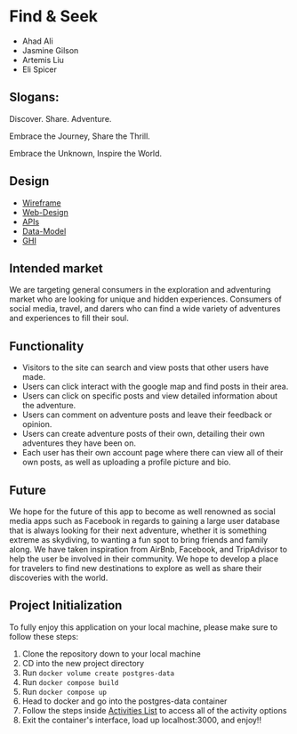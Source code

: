 # Find & Seek

- Ahad Ali
- Jasmine Gilson
- Artemis Liu
- Eli Spicer

## Slogans:

Discover. Share. Adventure.

Embrace the Journey, Share the Thrill.

Embrace the Unknown, Inspire the World.

## Design

- [Wireframe](./find-and-seek-wireframe.png)
- [Web-Design](./figma-web-design.png)
- [APIs](./apis)
- [Data-Model](./data-model)
- [GHI](./ghi)

## Intended market

We are targeting general consumers in the exploration and adventuring market who are looking for unique and hidden experiences.
Consumers of social media, travel, and darers who can find a wide variety of adventures and experiences to fill their soul.

## Functionality

- Visitors to the site can search and view posts that other users have made.
- Users can click interact with the google map and find posts in their area.
- Users can click on specific posts and view detailed information about the adventure.
- Users can comment on adventure posts and leave their feedback or opinion.
- Users can create adventure posts of their own, detailing their own adventures they have been on.
- Each user has their own account page where there can view all of their own posts, as well as
  uploading a profile picture and bio.

## Future

We hope for the future of this app to become as well renowned as social media apps such as Facebook in regards to gaining a large user database that is always looking for their next adventure, whether it is something extreme as skydiving, to wanting a fun spot to bring friends and family along. We have taken inspiration from AirBnb, Facebook, and TripAdvisor to help the user be involved in their community. We hope to develop a place for travelers to find new destinations to explore as well as share their discoveries with the world.

## Project Initialization

To fully enjoy this application on your local machine, please make sure to follow these steps:

1. Clone the repository down to your local machine
2. CD into the new project directory
3. Run `docker volume create postgres-data`
4. Run `docker compose build`
5. Run `docker compose up`
6. Head to docker and go into the postgres-data container
7. Follow the steps inside [Activities List](./activities_list.md) to access all of the activity options
8. Exit the container's interface, load up localhost:3000, and enjoy!!
